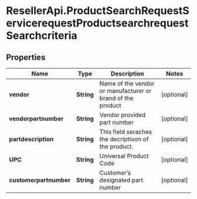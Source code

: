 # ResellerApi.ProductSearchRequestServicerequestProductsearchrequestSearchcriteria

## Properties

Name | Type | Description | Notes
------------ | ------------- | ------------- | -------------
**vendor** | **String** | Name of the vendor or manufacturer or brand of the product | [optional] 
**vendorpartnumber** | **String** | Vendor provided part number | [optional] 
**partdescription** | **String** | This field seraches the decriptioon of the product. | [optional] 
**UPC** | **String** | Universal Product Code | [optional] 
**customerpartnumber** | **String** | Customer’s designated part number  | [optional] 


